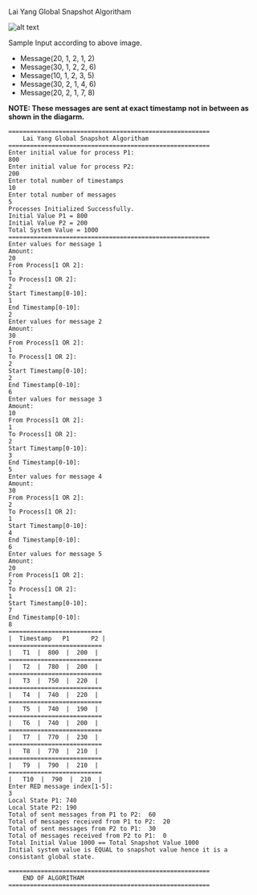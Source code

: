 Lai Yang Global Snapshot Algoritham

![alt text](https://github.com/harshfast/snapshot-lai-yang-algoritham/blob/master/res/laiyang_sample.PNG)

Sample Input according to above image.

- Message(20, 1, 2, 1, 2)
- Message(30, 1, 2, 2, 6)
- Message(10, 1, 2, 3, 5)
- Message(30, 2, 1, 4, 6)
- Message(20, 2, 1, 7, 8)

**NOTE: These messages are sent at exact timestamp not in between as shown in the diagarm.**

```
========================================================
	Lai Yang Global Snapshot Algoritham
========================================================
Enter initial value for process P1:
800
Enter initial value for process P2:
200
Enter total number of timestamps
10
Enter total number of messages
5
Processes Initialized Successfully.
Initial Value P1 = 800
Initial Value P2 = 200
Total System Value = 1000
========================================================
Enter values for message 1
Amount: 
20
From Process[1 OR 2]: 
1
To Process[1 OR 2]: 
2
Start Timestamp[0-10]:
1
End Timestamp[0-10]:
2
Enter values for message 2
Amount: 
30
From Process[1 OR 2]: 
1
To Process[1 OR 2]: 
2
Start Timestamp[0-10]:
2
End Timestamp[0-10]:
6
Enter values for message 3
Amount: 
10
From Process[1 OR 2]: 
1
To Process[1 OR 2]: 
2
Start Timestamp[0-10]:
3
End Timestamp[0-10]:
5
Enter values for message 4
Amount: 
30
From Process[1 OR 2]: 
2
To Process[1 OR 2]: 
1
Start Timestamp[0-10]:
4
End Timestamp[0-10]:
6
Enter values for message 5
Amount: 
20
From Process[1 OR 2]: 
2
To Process[1 OR 2]: 
1
Start Timestamp[0-10]:
7
End Timestamp[0-10]:
8
==========================
|  Timestamp   P1      P2 |
==========================
|   T1  |  800  |  200  |
==========================
|   T2  |  780  |  200  |
==========================
|   T3  |  750  |  220  |
==========================
|   T4  |  740  |  220  |
==========================
|   T5  |  740  |  190  |
==========================
|   T6  |  740  |  200  |
==========================
|   T7  |  770  |  230  |
==========================
|   T8  |  770  |  210  |
==========================
|   T9  |  790  |  210  |
==========================
|   T10  |  790  |  210  |
Enter RED message index[1-5]:
3
Local State P1: 740
Local State P2: 190
Total of sent messages from P1 to P2:  60
Total of messages received from P1 to P2:  20
Total of sent messages from P2 to P1:  30
Total of messages received from P2 to P1:  0
Total Initial Value 1000 == Total Snapshot Value 1000
Initial system value is EQUAL to snapshot value hence it is a consistant global state.

========================================================
	END OF ALGORITHAM
========================================================

```
